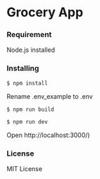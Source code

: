 # Grocery App

### Requirement
Node.js installed

### Installing

`$ npm install`

Rename .env_example to .env

`$ npm run build`

`$ npm run dev`

Open http://localhost:3000/)

### License 

MIT License
